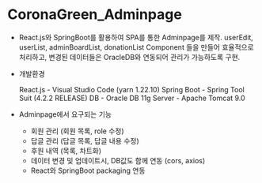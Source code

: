 # CoronaGreen_Adminpage
 
- React.js와 SpringBoot를 활용하여 SPA를 통한 Adminpage를 제작. userEdit, userList, adminBoardList, donationList Component 들을 만들어 효율적으로 처리하고, 변경된 데이터들은 OracleDB와 연동되어 관리가 가능하도록 구현.
- 개발환경

    React.js - Visual Studio Code (yarn 1.22.10)
    Spring Boot - Spring Tool Suit (4.2.2 RELEASE)
    DB - Oracle DB 11g
    Server - Apache Tomcat 9.0 

- Adminpage에서 요구되는 기능
    - 회원 관리 (회원 목록, role 수정)
    - 답글 관리 (답글 목록, 답글 내용 수정)
    - 후원 내역 (목록, 차트화)
    - 데이터 변경 및 업데이트시, DB값도 함께 연동 (cors, axios)
    - React와 SpringBoot packaging 연동
